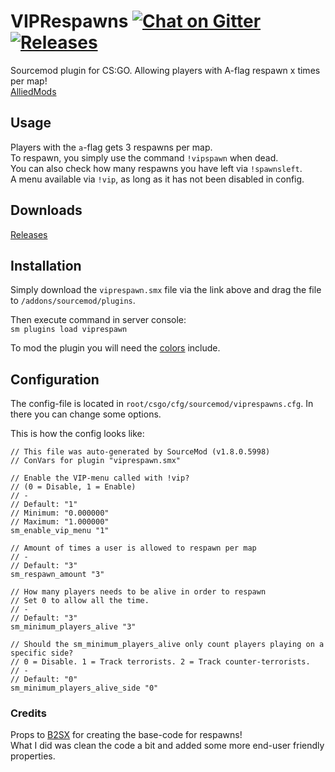 # VIPRespawns [![Chat on Gitter](https://badges.gitter.im/gitterHQ/gitter.png)](https://gitter.im/VIPRespawns/Lobby) [![Releases](https://img.shields.io/badge/release-1.5.6-orange.svg)](https://github.com/condolent/VIPRespawns/releases)
Sourcemod plugin for CS:GO. Allowing players with A-flag respawn x times per map!  
[AlliedMods](https://forums.alliedmods.net/showthread.php?p=2523408#post2523408)

## Usage
Players with the `a`-flag gets 3 respawns per map.  
To respawn, you simply use the command `!vipspawn` when dead.  
You can also check how many respawns you have left via `!spawnsleft`.  
A menu available via `!vip`, as long as it has not been disabled in config.

## Downloads
[Releases](https://github.com/condolent/VIPRespawns/releases)

## Installation
Simply download the `viprespawn.smx` file via the link above and drag the file to `/addons/sourcemod/plugins`.

Then execute command in server console:  
`sm plugins load viprespawn`

To mod the plugin you will need the [colors](https://forums.alliedmods.net/showthread.php?t=96831) include.

## Configuration
The config-file is located in `root/csgo/cfg/sourcemod/viprespawns.cfg`. In there you can change some options.

This is how the config looks like:
```
// This file was auto-generated by SourceMod (v1.8.0.5998)
// ConVars for plugin "viprespawn.smx"

// Enable the VIP-menu called with !vip?
// (0 = Disable, 1 = Enable)
// -
// Default: "1"
// Minimum: "0.000000"
// Maximum: "1.000000"
sm_enable_vip_menu "1"

// Amount of times a user is allowed to respawn per map
// -
// Default: "3"
sm_respawn_amount "3"

// How many players needs to be alive in order to respawn
// Set 0 to allow all the time.
// - 
// Default: "3"
sm_minimum_players_alive "3"

// Should the sm_minimum_players_alive only count players playing on a specific side?
// 0 = Disable. 1 = Track terrorists. 2 = Track counter-terrorists.
// -
// Default: "0"
sm_minimum_players_alive_side "0"
```


### Credits
Props to [B2SX](https://forums.alliedmods.net/member.php?u=265974) for creating the base-code for respawns!  
What I did was clean the code a bit and added some more end-user friendly properties.
